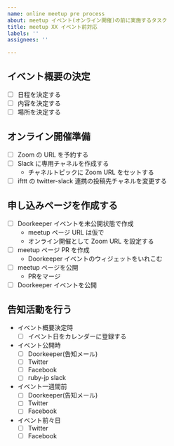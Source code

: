 ```yaml
---
name: online meetup pre process
about: meetup イベント(オンライン開催)の前に実施するタスク
title: meetup XX イベント前対応
labels: ''
assignees: ''

---
```

## イベント概要の決定
- [ ] 日程を決定する
- [ ] 内容を決定する
- [ ] 場所を決定する

## オンライン開催準備
- [ ] Zoom の URL を予約する
- [ ] Slack に専用チャネルを作成する
    - チャネルトピックに Zoom URL をセットする
- [ ] ifttt の twitter-slack 連携の投稿先チャネルを変更する

## 申し込みページを作成する
- [ ] Doorkeeper イベントを未公開状態で作成
    - meetup ページ URL は仮で
    - オンライン開催として Zoom URL を設定する
- [ ] meetup ページ PR を作成
    - Doorkeeper イベントのウィジェットをいれこむ
- [ ] meetup ページを公開
    - PRをマージ
- [ ] Doorkeeper イベントを公開

## 告知活動を行う
- イベント概要決定時
    - [ ] イベント日をカレンダーに登録する
- イベント公開時
    - [ ] Doorkeeper(告知メール)
    - [ ] Twitter
    - [ ] Facebook
    - [ ] ruby-jp slack
- イベント一週間前
    - [ ] Doorkeeper(告知メール)
    - [ ] Twitter
    - [ ] Facebook
- イベント前々日
    - [ ] Twitter
    - [ ] Facebook

